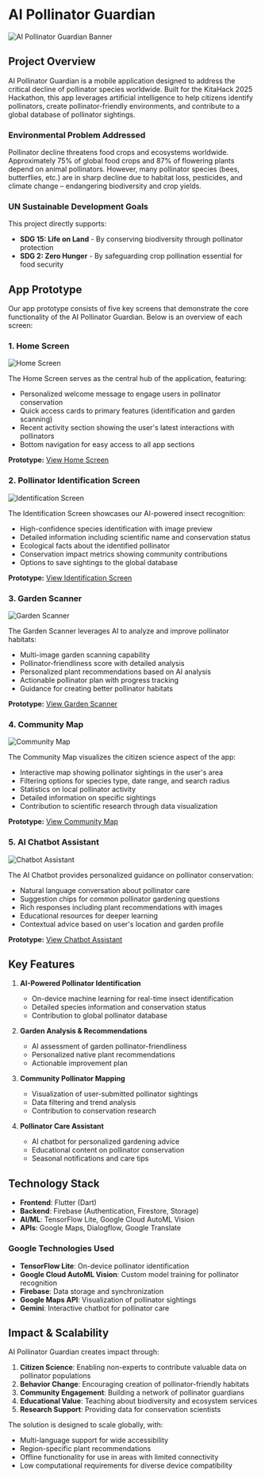# AI Pollinator Guardian

![AI Pollinator Guardian Banner](assets/images/banner.jpg)

## Project Overview

AI Pollinator Guardian is a mobile application designed to address the critical decline of pollinator species worldwide. Built for the KitaHack 2025 Hackathon, this app leverages artificial intelligence to help citizens identify pollinators, create pollinator-friendly environments, and contribute to a global database of pollinator sightings.

### Environmental Problem Addressed

Pollinator decline threatens food crops and ecosystems worldwide. Approximately 75% of global food crops and 87% of flowering plants depend on animal pollinators. However, many pollinator species (bees, butterflies, etc.) are in sharp decline due to habitat loss, pesticides, and climate change – endangering biodiversity and crop yields.

### UN Sustainable Development Goals

This project directly supports:
- **SDG 15: Life on Land** - By conserving biodiversity through pollinator protection
- **SDG 2: Zero Hunger** - By safeguarding crop pollination essential for food security

## App Prototype

Our app prototype consists of five key screens that demonstrate the core functionality of the AI Pollinator Guardian. Below is an overview of each screen:

### 1. Home Screen

![Home Screen](screenshots/home_screen.png)

The Home Screen serves as the central hub of the application, featuring:
- Personalized welcome message to engage users in pollinator conservation
- Quick access cards to primary features (identification and garden scanning)
- Recent activity section showing the user's latest interactions with pollinators
- Bottom navigation for easy access to all app sections

**Prototype:** [View Home Screen](prototype/home_screen.html)

### 2. Pollinator Identification Screen

![Identification Screen](screenshots/identification_screen.png)

The Identification Screen showcases our AI-powered insect recognition:
- High-confidence species identification with image preview
- Detailed information including scientific name and conservation status
- Ecological facts about the identified pollinator
- Conservation impact metrics showing community contributions
- Options to save sightings to the global database

**Prototype:** [View Identification Screen](prototype/identification_screen.html)

### 3. Garden Scanner

![Garden Scanner](screenshots/garden_scanner.png)

The Garden Scanner leverages AI to analyze and improve pollinator habitats:
- Multi-image garden scanning capability
- Pollinator-friendliness score with detailed analysis
- Personalized plant recommendations based on AI analysis
- Actionable pollinator plan with progress tracking
- Guidance for creating better pollinator habitats

**Prototype:** [View Garden Scanner](prototype/garden_scanner.html)

### 4. Community Map

![Community Map](screenshots/community_map.png)

The Community Map visualizes the citizen science aspect of the app:
- Interactive map showing pollinator sightings in the user's area
- Filtering options for species type, date range, and search radius
- Statistics on local pollinator activity
- Detailed information on specific sightings
- Contribution to scientific research through data visualization

**Prototype:** [View Community Map](prototype/community_map.html)

### 5. AI Chatbot Assistant

![Chatbot Assistant](screenshots/chatbot.png)

The AI Chatbot provides personalized guidance on pollinator conservation:
- Natural language conversation about pollinator care
- Suggestion chips for common pollinator gardening questions
- Rich responses including plant recommendations with images
- Educational resources for deeper learning
- Contextual advice based on user's location and garden profile

**Prototype:** [View Chatbot Assistant](prototype/chatbot.html)

## Key Features

1. **AI-Powered Pollinator Identification**
   - On-device machine learning for real-time insect identification
   - Detailed species information and conservation status
   - Contribution to global pollinator database

2. **Garden Analysis & Recommendations**
   - AI assessment of garden pollinator-friendliness
   - Personalized native plant recommendations
   - Actionable improvement plan

3. **Community Pollinator Mapping**
   - Visualization of user-submitted pollinator sightings
   - Data filtering and trend analysis
   - Contribution to conservation research

4. **Pollinator Care Assistant**
   - AI chatbot for personalized gardening advice
   - Educational content on pollinator conservation
   - Seasonal notifications and care tips

## Technology Stack

- **Frontend**: Flutter (Dart)
- **Backend**: Firebase (Authentication, Firestore, Storage)
- **AI/ML**: TensorFlow Lite, Google Cloud AutoML Vision
- **APIs**: Google Maps, Dialogflow, Google Translate

### Google Technologies Used

- **TensorFlow Lite**: On-device pollinator identification
- **Google Cloud AutoML Vision**: Custom model training for pollinator recognition
- **Firebase**: Data storage and synchronization
- **Google Maps API**: Visualization of pollinator sightings
- **Gemini**: Interactive chatbot for pollinator care

## Impact & Scalability

AI Pollinator Guardian creates impact through:

1. **Citizen Science**: Enabling non-experts to contribute valuable data on pollinator populations
2. **Behavior Change**: Encouraging creation of pollinator-friendly habitats
3. **Community Engagement**: Building a network of pollinator guardians
4. **Educational Value**: Teaching about biodiversity and ecosystem services
5. **Research Support**: Providing data for conservation scientists

The solution is designed to scale globally, with:
- Multi-language support for wide accessibility
- Region-specific plant recommendations
- Offline functionality for use in areas with limited connectivity
- Low computational requirements for diverse device compatibility